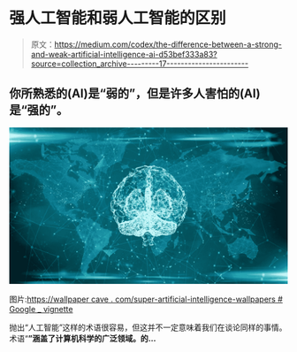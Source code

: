 # 强人工智能和弱人工智能的区别

> 原文：<https://medium.com/codex/the-difference-between-a-strong-and-weak-artificial-intelligence-ai-d53bef333a83?source=collection_archive---------17----------------------->

## 你所熟悉的(AI)是“弱的”，但是许多人害怕的(AI)是“强的”。

![](img/1fa5fc72edf1a9ef7ef7f8b33e6d7195.png)

图片:[https://wallpaper cave . com/super-artificial-intelligence-wallpapers # Google _ vignette](https://wallpapercave.com/super-artificial-intelligence-wallpapers#google_vignette)

抛出“人工智能”这样的术语很容易，但这并不一定意味着我们在谈论同样的事情。术语“[](https://www.oracle.com/artificial-intelligence/what-is-ai/)**”涵盖了计算机科学的广泛领域。的…**
